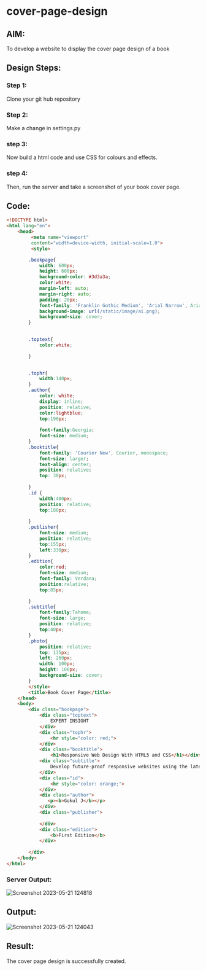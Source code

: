 # cover-page-design
## AIM:
To develop a website to display the cover page design of a book

## Design Steps:

### Step 1:
Clone your git hub repository
### Step 2:
Make a change in settings.py
### step 3:
Now build a html code and use CSS for colours and effects.
### step 4:
Then, run the server and take a screenshot of your book cover page.
## Code:
``` html
<!DOCTYPE html>
<html lang="en">
    <head>
         <meta name="viewport" 
         content="width=device-width, initial-scale=1.0">
         <style>

        .bookpage{
            width: 600px;
            height: 600px;
            background-color: #3d3a3a;
            color:white;
            margin-left: auto;
            margin-right: auto;
            padding: 20px;
            font-family: 'Franklin Gothic Medium', 'Arial Narrow', Arial, sans-serif;
            background-image: url(/static/image/ai.png);
            background-size: cover;
        }
            

        .toptext{
            color:white;

        }

        
        .tophr{
            width:140px;
        }
        .author{
            color: white;
            display: inline;
            position: relative;
            color:lightblue;
            top:190px;
            
            font-family:Georgia;
            font-size: medium;
        }
        .booktitle{
            font-family: 'Courier New', Courier, monospace;
            font-size: larger;
            text-align: center;
            position: relative;
            top: 30px;
        
        }
        .id {
            width:400px;
            position: relative;
            top:180px;
            
        }
        .publisher{
            font-size: medium;
            position: relative;
            top:155px;
            left:330px;
        }
        .edition{
            color:red;
            font-size: medium;
            font-family: Verdana;
            position:relative;
            top:85px;

        }
        .subtitle{
            font-family:Tahoma;
            font-size: large;
            position: relative;
            top:40px;
        }
        .photo{
            position: relative;
            top: 135px;
            left: 260px;
            width: 100px;
            height: 100px;
            background-size: cover;
        }
        </style>
        <title>Book Cover Page</title>
    </head>
    <body>
        <div class="bookpage">
            <div class="toptext">
                EXPERT INSIGHT
            </div>
            <div class="tophr">
                <hr style="color: red;">
            </div>
            <div class="booktitle">
                <h1>Responsive Web Design With HTML5 and CSS</h1></div>
            <div class="subtitle">
                Develop future-proof responsive websites using the latest HTML5 and CSS Techniques
            </div>
            <div class="id">
                <hr style="color: orange;">
            </div>
            <div class="author">
               <p><b>Gokul J</b></p>
            </div>
            <div class="publisher">
                
            </div>
            <div class="edition">
                <b>First Edition</b>
            </div>
            
        </div>
    </body>
</html>
```

### Server Output:
![Screenshot 2023-05-21 124818](https://github.com/Gokul0117/cover-page-design/assets/121165938/91f190aa-a574-4825-91eb-6d35656b164d)

## Output:
![Screenshot 2023-05-21 124043](https://github.com/Gokul0117/cover-page-design/assets/121165938/da6b23ec-fecf-4691-994b-d68c6a0d32c1)



## Result:
The cover page design is successfully created.
